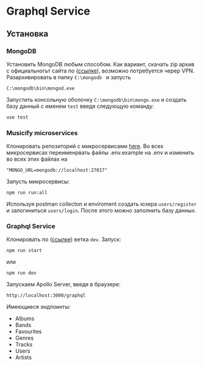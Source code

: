 # Graphql Service

## Установка


### MongoDB

Установить MongoDB любым способом. 
Как вариант, скачать zip архив с официальногьт сайта по ([ссылке](https://github.com/rolling-scopes-school/node-graphql-service)), возможно потребуется череp VPN. Разархивировать в папку `C:\mongodb ` и запусть 

```
C:\mongodb\bin\mongod.exe
```

Запустить консольную оболочку `C:\mongodb\bin\mongo.exe` и создать базу данный с именем `test` введя следующую команду:

```bash
use test
```

### Musicify microservices

Клонировать репозиторий с микросервисами [here](https://github.com/rolling-scopes-school/node-graphql-service). Во всех микросервисах переименрвать файлы .env.example на .env и изменить во всех этих файлах на 
```
"MONGO_URL=mongodb://localhost:27017"
```
Запусть микросервисы:
```bush
npm run run:all
```

Используя postman collecton и enviroment создать юзера `users/register` и залогиниться `users/login`. После этого можно заполнить базу данных.


### Graphql Service
Клонировать по ([ссылке](https://github.com/DzmitryKosmach/graphql-service)) ветка `dev`.
Запуск:
```bush
npm run start
```
или
```bush
npm run dev
```
Запускаем Apollo Server, введя в браузере:
```
http://localhost:3000/graphql
```

Имеющиеся эндпоинты:
- Albums
- Bands
- Favourites
- Genres
- Tracks
- Users
- Artists